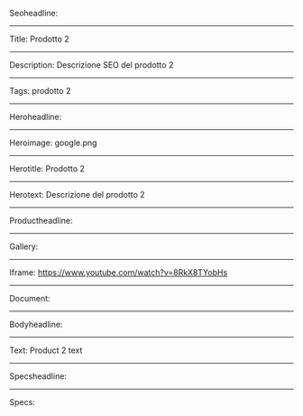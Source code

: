 Seoheadline: 

----

Title: Prodotto 2

----

Description: Descrizione SEO del prodotto 2

----

Tags: prodotto 2

----

Heroheadline: 

----

Heroimage: google.png

----

Herotitle: Prodotto 2

----

Herotext: Descrizione del prodotto 2

----

Productheadline: 

----

Gallery: 

----

Iframe: https://www.youtube.com/watch?v=8RkX8TYobHs

----

Document: 

----

Bodyheadline: 

----

Text: Product 2 text

----

Specsheadline: 

----

Specs: 
